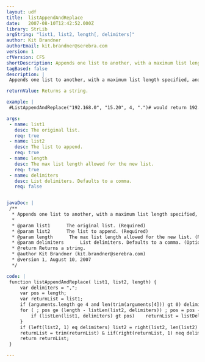 ```yaml
---
layout: udf
title:  listAppendAndReplace
date:   2007-08-10T12:42:52.000Z
library: StrLib
argString: "list1, list2, length[, delimiters]"
author: Kit Brandner
authorEmail: kit.brandner@serebra.com
version: 1
cfVersion: CF5
shortDescription: Appends one list to another, with a maximum list length specified, and replaces any overlapping values.
tagBased: false
description: |
 Appends one list to another, with a maximum list length specified, and replaces any overlapping values.

returnValue: Returns a string.

example: |
 #ListAppendAndReplace("192.168.0", "15.20", 4, ".")# would return 192.168.15.20

args:
 - name: list1
   desc: The original list.
   req: true
 - name: list2
   desc: The list to append.
   req: true
 - name: length
   desc: The max list length allowed for the new list.
   req: true
 - name: delimiters
   desc: List delimiters. Defaults to a comma.
   req: false


javaDoc: |
 /**
  * Appends one list to another, with a maximum list length specified, and replaces any overlapping values.
  * 
  * @param list1      The original list. (Required)
  * @param list2      The list to append. (Required)
  * @param length      The max list length allowed for the new list. (Required)
  * @param delimiters      List delimiters. Defaults to a comma. (Optional)
  * @return Returns a string. 
  * @author Kit Brandner (kit.brandner@serebra.com) 
  * @version 1, August 10, 2007 
  */

code: |
 function listAppendAndReplace( list1, list2, length) {
     var delimiters = ",";
     var pos = length;
     var returnList = list1;
     if (arguments.length ge 4 and len(trim(arguments[4])) gt 0) delimiters = trim(arguments[4]);
     for ( ; pos ge (length - listLen(list2, delimiters)) ; pos = pos - 1) {
         if (listLen(list1, delimiters) gt pos)    returnList = listDeleteAt(returnList, pos + 1, delimiters);
     }
     if (left(list2, 1) eq delimiters) list2 = right(list2, len(list2) - 1);
     returnList = trim(returnList) & iif(right(returnList, 1) neq delimiters and (len(trim(list2)) gt 0 and len(trim(returnList)) gt 0), de(delimiters), de("")) & trim(list2);
     return returnList;
 }

---
```


